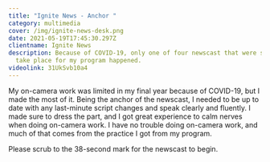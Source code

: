 ```yaml
---
title: "Ignite News - Anchor "
category: multimedia
cover: /img/ignite-news-desk.png
date: 2021-05-19T17:45:30.297Z
clientname: Ignite News
description: Because of COVID-19, only one of four newscast that were set to
  take place for my program happened.
videolink: 31UkSvb10a4
---
```

My on-camera work was limited in my final year because of COVID-19, but I made the most of it. Being the anchor of the newscast, I needed to be up to date with any last-minute script changes and speak clearly and fluently. I made sure to dress the part, and I got great experience to calm nerves when doing on-camera work. I have no trouble doing on-camera work, and much of that comes from the practice I got from my program.



Please scrub to the 38-second mark for the newscast to begin.